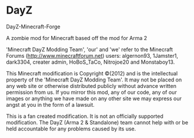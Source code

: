 DayZ
====

DayZ-Minecraft-Forge

A zombie mod for Minecraft based off the mod for Arma 2

'Minecraft DayZ Modding Team', 'our' and 'we' refer to the Minecraft Forums (http://www.minecraftforum.net) users: algernon93, 1Jamster1, dark3304, creater admin, HoBoS_TaCo, Nitrojoe20 and Monstaboy13.

This Minecraft modification is Copyright ©(2012) and is the intellectual property of the 'Minecraft DayZ Modding Team'. It may not be placed on any web site or otherwise distributed publicly without advance written permission from us. If you mirror this mod, any of our code, any of our images or anything we have made on any other site we may express our angst at you in the form of a lawsuit.

This is a fan created modification. It is not an officially supported modification. The DayZ (Arma 2 & Standalone) team cannot help with or be held accountable for any problems caused by its use.
